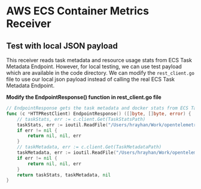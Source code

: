 # AWS ECS Container Metrics Receiver

## Test with local JSON payload
This receiver reads task metadata and resource usage stats from ECS Task Metadata Endpoint. However, for local testing, we can use test payload which are available in the code directory. We can modify the `rest_client.go` file to use our local json payload instead of calling the real ECS Task Metadata Endpoint. 

**Modify the EndpointResponse() function in rest_client.go file**

```go
// EndpointResponse gets the task metadata and docker stats from ECS Task Metadata Endpoint
func (c *HTTPRestClient) EndpointResponse() ([]byte, []byte, error) {
	// taskStats, err := c.client.Get(TaskStatsPath)
	taskStats, err := ioutil.ReadFile("/Users/hrayhan/Work/opentelemetry-collector-contrib/receiver/awsecscontainermetricsreceiver/testdata/task_stats.json")
	if err != nil {
		return nil, nil, err
	}
	// taskMetadata, err := c.client.Get(TaskMetadataPath)
	taskMetadata, err := ioutil.ReadFile("/Users/hrayhan/Work/opentelemetry-collector-contrib/receiver/awsecscontainermetricsreceiver/testdata/task_metadata.json")
	if err != nil {
		return nil, nil, err
	}
	return taskStats, taskMetadata, nil
}
```

